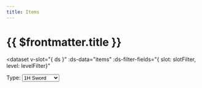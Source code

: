 ```yaml
---
title: Items
---
```

<script setup>
  import { ref, onMounted } from 'vue'
  import { 
    Dataset,
    DatasetItem,
    DatasetInfo,
    DatasetPager,
    DatasetSearch,
    DatasetShow
  } from 'vue-dataset'

  import { data as items } from '.vitepress/data/itemlist.data.js'

  const showEntries = 48

  const slotFilter = ref("")
  const levelFilter = ref("")

  const vFocus = {
    mounted: (el) => el.focus()
  }
</script>

<h1>{{ $frontmatter.title }}</h1>

<!-- <button @click.prevent="slotFilter = '1H Sword'">1H Sword</button> -->
<!-- <button @click="levelFilter = '20'">Level 20</button> -->
<!-- current level: {{ levelFilter }} -->

<dataset
  v-slot="{ ds }"
  :ds-data="items"
  :ds-filter-fields="{ slot: slotFilter, level: levelFilter}"
>
  <div class="search-controls" :data-page-count="ds.dsPagecount">
    <div class="dataset-search">
      <dataset-search ds-search-placeholder="Search..." v-focus />
    </div>
     <div class="dataset-slots">
      Type: 
      <select v-model="slotFilter" class="form-control">
        <option disabled value="">All</option>
        <option>1H Sword</option>
        <option>2H Sword</option>
        <option>1H Fist</option>
        <option>1H Mace</option>
        <option>2H Hammer</option>
        <option>2H Staff</option>
        <option>1H Axe</option>
        <option>2H Axe</option>
        <option>Dagger</option>
        <option>Shield</option>
        <option>Polearm</option>
        <option>Bow</option>
        <option>Crossbow</option>
        <option>Accessory</option>
        <option>Head</option>
        <option>Chest</option>
        <option>Hands</option>
        <option>Waist</option>
        <option>Legs</option>
        <option>Feet</option>
        <option>Cuirass</option>
        <option>Pauldron</option>
        <option>Vambrace</option>
        <option>Faulds</option>
        <option>Greaves</option>
        <option>Earring</option>
        <option>Necklace</option>
        <option>Ring</option>
        <option>Potion</option>
        <option>Consumable</option>
        <option>Light</option>
        <option>Quest</option>
        <option>Alcoho</option>
      </select>
    </div>
    <div class="dataset-show">
      <dataset-show
        :ds-show-entries="showEntries"
        :ds-show-entries-lovs="[{ value: 6, text: 6 }, { value: 12, text: 12 }, { value: 24, text: 24 }, { value: 48, text: 48 }, { value: 96, text: 96 }]"
      />
    </div>
  </div>
  
  <dataset-info class="dataset-info" />

  <div class="dataset-pager" >
    <dataset-pager />
  </div>

  <dataset-item class="dataset-items" >
    <template v-slot="{ row, rowIndex }">
      <div class="card-container">
        <div class="card vp-code-group">
          <div>
            <a :href="'/items/' + row.slug" >{{ row.name }}</a>
          </div>
          <div class="bok-text-2">
            Equipment Type: {{ row.slot }}<br />
            Required Level: {{ row.level }}
          </div>
        </div>
      </div>
    </template>
    <template v-slot:noDataFound>
      <p>No results found</p>
    </template>
  </dataset-item>

  <div class="dataset-pager">
    <dataset-pager />
  </div>

</dataset>

